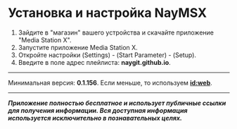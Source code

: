 # Установка и настройка NayMSX
1. Зайдите в "магазин" вашего устройства и скачайте приложение "Media Station X".
2. Запустите приложение Media Station X.
3. Откройте настройки (Settings) - (Start Parameter) - (Setup).
4. Введите в поле адрес плейлиста: **naygit.github.io**.
___
Минимальная версия: **0.1.156**. Если меньше, то используем  **[id:web](https://msx.benzac.de/wiki/index.php?title=Tips_%26_Tricks#Web_Version_Loader "WEB-версия")**.
___
***Приложение полностью бесплатное и использует публичные ссылки для получения информации. Вся доступная информация используется исключительно в познавательных целях.***
